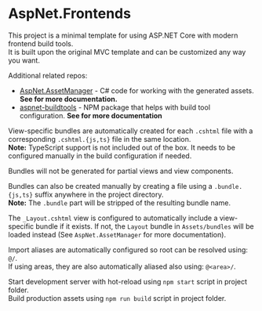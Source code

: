 # AspNet.Frontends

This project is a minimal template for using ASP.NET Core with modern frontend build tools.  
It is built upon the original MVC template and can be customized any way you want.

Additional related repos:
* [AspNet.AssetManager](https://github.com/Baune8D/AspNet.AssetManager) - C# code for working with the generated assets. **See for more documentation.**
* [aspnet-buildtools](https://github.com/Baune8D/aspnet-buildtools) - NPM package that helps with build tool configuration. **See for more documentation**

View-specific bundles are automatically created for each `.cshtml` file with a corresponding `.cshtml.{js,ts}` file in the same location.  
**Note:** TypeScript support is not included out of the box. It needs to be configured manually in the build configuration if needed.

Bundles will not be generated for partial views and view components.

Bundles can also be created manually by creating a file using a `.bundle.{js,ts}` suffix anywhere in the project directory.  
**Note:** The `.bundle` part will be stripped of the resulting bundle name.

The `_Layout.cshtml` view is configured to automatically include a view-specific bundle if it exists. If not, the `Layout` bundle in `Assets/bundles` will be loaded instead (See `AspNet.AssetManager` for more documentation).

Import aliases are automatically configured so root can be resolved using: `@/`.  
If using areas, they are also automatically aliased also using: `@<area>/`.

Start development server with hot-reload using `npm start` script in project folder.  
Build production assets using `npm run build` script in project folder.